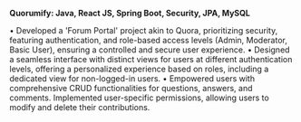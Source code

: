 **Quorumify: Java, React JS, Spring Boot, Security, JPA, MySQL**


• Developed a 'Forum Portal' project akin to Quora, prioritizing security, featuring authentication, and role-based access levels (Admin, Moderator, Basic User), ensuring a controlled and secure user experience.
• Designed a seamless interface with distinct views for users at different authentication levels, offering a personalized experience based on roles, including a dedicated view for non-logged-in users.
• Empowered users with comprehensive CRUD functionalities for questions, answers, and comments. Implemented user-specific permissions, allowing users to modify and delete their contributions.
